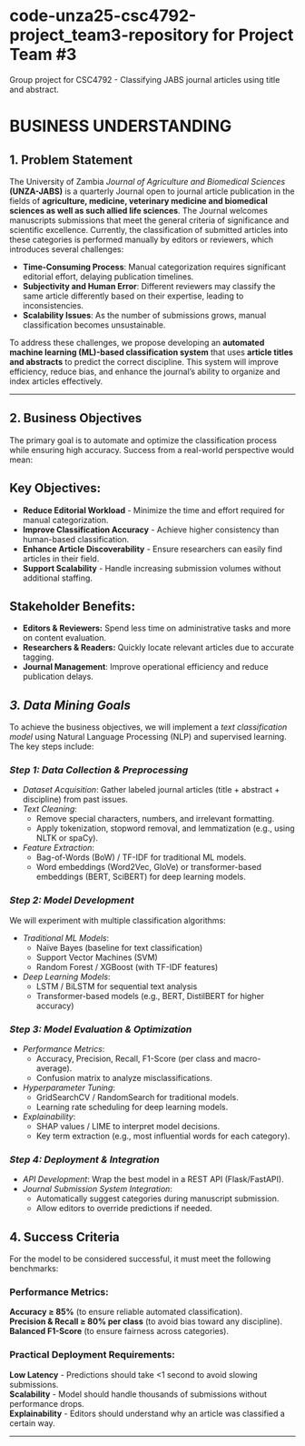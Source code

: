 # code-unza25-csc4792-project_team3-repository for Project Team #3

Group project for CSC4792 - Classifying JABS journal articles using title and abstract.

# **BUSINESS UNDERSTANDING**  

## **1. Problem Statement**  
The University of Zambia *Journal of Agriculture and Biomedical Sciences* **(UNZA-JABS)** is a quarterly Journal open to journal article publication in the fields of **agriculture, medicine, veterinary medicine and biomedical sciences as well as such allied life sciences**. The Journal welcomes manuscripts submissions that meet the general criteria of significance and scientific excellence. Currently, the classification of submitted articles into these categories is performed manually by editors or reviewers, which introduces several challenges:  

- **Time-Consuming Process**: Manual categorization requires significant editorial effort, delaying publication timelines.  
- **Subjectivity and Human Error**: Different reviewers may classify the same article differently based on their expertise, leading to inconsistencies.  
- **Scalability Issues**: As the number of submissions grows, manual classification becomes unsustainable.  

To address these challenges, we propose developing an **automated machine learning (ML)-based classification system** that uses **article titles and abstracts** to predict the correct discipline. This system will improve efficiency, reduce bias, and enhance the journal’s ability to organize and index articles effectively.  

---
## 2. **Business Objectives**
The primary goal is to automate and optimize the classification process while ensuring high accuracy. Success from a real-world perspective would mean:

## **Key Objectives:**
- **Reduce Editorial Workload** - Minimize the time and effort required for manual categorization.
- **Improve Classification Accuracy** - Achieve higher consistency than human-based classification.
- **Enhance Article Discoverability** - Ensure researchers can easily find articles in their field.
- **Support Scalability** - Handle increasing submission volumes without additional staffing.

## **Stakeholder Benefits:**
- **Editors & Reviewers:** Spend less time on administrative tasks and more on content evaluation.
- **Researchers & Readers:** Quickly locate relevant articles due to accurate tagging.
- **Journal Management**: Improve operational efficiency and reduce publication delays.

## *3. Data Mining Goals*  
To achieve the business objectives, we will implement a *text classification model* using Natural Language Processing (NLP) and supervised learning. The key steps include:  

### *Step 1: Data Collection & Preprocessing*  
- *Dataset Acquisition*: Gather labeled journal articles (title + abstract + discipline) from past issues.  
- *Text Cleaning*:  
  - Remove special characters, numbers, and irrelevant formatting.  
  - Apply tokenization, stopword removal, and lemmatization (e.g., using NLTK or spaCy).  
- *Feature Extraction*:  
  - Bag-of-Words (BoW) / TF-IDF for traditional ML models.  
  - Word embeddings (Word2Vec, GloVe) or transformer-based embeddings (BERT, SciBERT) for deep learning models.  

### *Step 2: Model Development*  
We will experiment with multiple classification algorithms:  
- *Traditional ML Models*:  
  - Naïve Bayes (baseline for text classification)  
  - Support Vector Machines (SVM)  
  - Random Forest / XGBoost (with TF-IDF features)  
- *Deep Learning Models*:  
  - LSTM / BiLSTM for sequential text analysis  
  - Transformer-based models (e.g., BERT, DistilBERT for higher accuracy)  

### *Step 3: Model Evaluation & Optimization*  
- *Performance Metrics*:  
  - Accuracy, Precision, Recall, F1-Score (per class and macro-average).  
  - Confusion matrix to analyze misclassifications.  
- *Hyperparameter Tuning*:  
  - GridSearchCV / RandomSearch for traditional models.  
  - Learning rate scheduling for deep learning models.  
- *Explainability*:  
  - SHAP values / LIME to interpret model decisions.  
  - Key term extraction (e.g., most influential words for each category).  

### *Step 4: Deployment & Integration*  
- *API Development*: Wrap the best model in a REST API (Flask/FastAPI).  
- *Journal Submission System Integration*:  
  - Automatically suggest categories during manuscript submission.  
  - Allow editors to override predictions if needed.
    
## **4. Success Criteria**  
For the model to be considered successful, it must meet the following benchmarks:  

### **Performance Metrics:**  
**Accuracy ≥ 85%** (to ensure reliable automated classification).  
**Precision & Recall ≥ 80% per class** (to avoid bias toward any discipline).  
**Balanced F1-Score** (to ensure fairness across categories).  

### **Practical Deployment Requirements:**  
**Low Latency** - Predictions should take <1 second to avoid slowing submissions.  
**Scalability** - Model should handle thousands of submissions without performance drops.  
**Explainability** - Editors should understand why an article was classified a certain way.  

---
